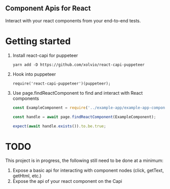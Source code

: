 Component Apis for React
---------------------------

Interact with your react components from your end-to-end tests.

# Getting started

1. Install react-capi for puppeteer

    `yarn add -D https://github.com/xolvio/react-capi-puppeteer`

2. Hook into puppeteer

    `require('react-capi-puppeteer')(puppeteer);`
    
3. Use page.findReactComponent to find and interact with React components

    ```js
    const ExampleComponent = require('../example-app/example-app-component');

    const handle = await page.findReactComponent(ExampleComponent);

    expect(await handle.exists()).to.be.true;
    ```

# TODO

This project is in progress, the following still need to be done at a minimum:

1. Expose a basic api for interacting with component nodes (click, getText, getHtml, etc.)
2. Expose the api of your react component on the Capi